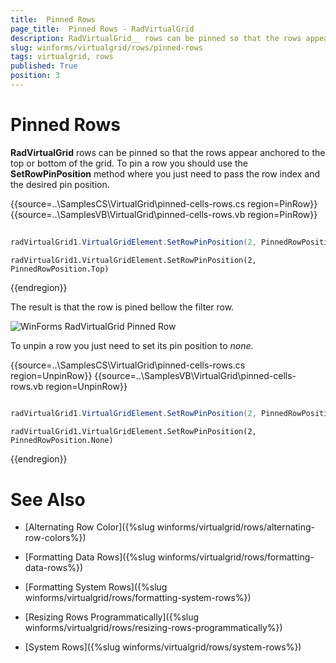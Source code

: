 ```yaml
---
title:  Pinned Rows
page_title:  Pinned Rows - RadVirtualGrid
description: RadVirtualGrid__ rows can be pinned so that the rows appear anchored to the top or bottom of the grid.
slug: winforms/virtualgrid/rows/pinned-rows
tags: virtualgrid, rows
published: True
position: 3
---
```



# Pinned Rows

__RadVirtualGrid__ rows can be pinned so that the rows appear anchored to the top or bottom of the grid. To pin a row you should use the __SetRowPinPosition__ method where you just need to pass the row index and the desired pin position.

{{source=..\SamplesCS\VirtualGrid\pinned-cells-rows.cs region=PinRow}} 
{{source=..\SamplesVB\VirtualGrid\pinned-cells-rows.vb region=PinRow}}
````C#
            
radVirtualGrid1.VirtualGridElement.SetRowPinPosition(2, PinnedRowPosition.Top);

````
````VB.NET
radVirtualGrid1.VirtualGridElement.SetRowPinPosition(2, PinnedRowPosition.Top)

```` 

{{endregion}}


The result is that the row is pined bellow the filter row.

![WinForms RadVirtualGrid Pinned Row](images/virtualgrid-rows-pinned-row001.gif)

To unpin a row you just need to set its pin position to *none*.

{{source=..\SamplesCS\VirtualGrid\pinned-cells-rows.cs region=UnpinRow}} 
{{source=..\SamplesVB\VirtualGrid\pinned-cells-rows.vb region=UnpinRow}}
````C#
        
radVirtualGrid1.VirtualGridElement.SetRowPinPosition(2, PinnedRowPosition.None);

````
````VB.NET
radVirtualGrid1.VirtualGridElement.SetRowPinPosition(2, PinnedRowPosition.None)

```` 

{{endregion}}
   
   

# See Also
* [Alternating Row Color]({%slug winforms/virtualgrid/rows/alternating-row-colors%})

* [Formatting Data Rows]({%slug winforms/virtualgrid/rows/formatting-data-rows%})

* [Formatting System Rows]({%slug winforms/virtualgrid/rows/formatting-system-rows%})

* [Resizing Rows Programmatically]({%slug winforms/virtualgrid/rows/resizing-rows-programmatically%})

* [System Rows]({%slug winforms/virtualgrid/rows/system-rows%})

